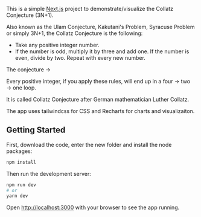 This is a simple [Next.js](https://nextjs.org/) project to demonstrate/visualize the Collatz Conjecture (3N+1).

Also known as the Ulam Conjecture, Kakutani's Problem, Syracuse Problem or simply 3N+1, the Collatz Conjecture is the following:

- Take any positive integer number.
- If the number is odd, multiply it by three and add one. If the number is even, divide by two. Repeat with every new number.

The conjecture →

Every positive integer, if you apply these rules, will end up in a four → two → one loop. 

It is called Collatz Conjecture after German mathematician Luther Collatz.

The app uses tailwindcss for CSS and Recharts for charts and visualizaiton.

## Getting Started

First, download the code, enter the new folder and install the node packages:

```bash
npm install
```

Then run the development server:

```bash
npm run dev
# or
yarn dev
```

Open [http://localhost:3000](http://localhost:3000) with your browser to see the app running.



